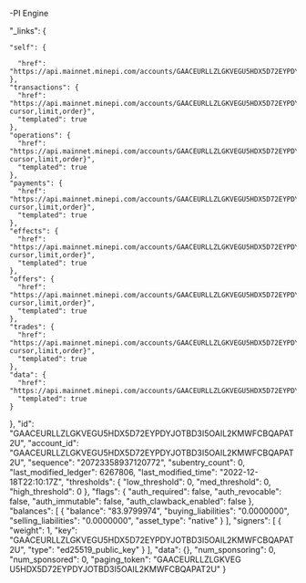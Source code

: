 

-PI Engine

  "_links": {

    "self": {

      "href": "https://api.mainnet.minepi.com/accounts/GAACEURLLZLGKVEGU5HDX5D72EYPDYJOTBD3I5OAIL2KMWFCBQAPAT2U"
    },
    "transactions": {
      "href": "https://api.mainnet.minepi.com/accounts/GAACEURLLZLGKVEGU5HDX5D72EYPDYJOTBD3I5OAIL2KMWFCBQAPAT2U/transactions{?cursor,limit,order}",
      "templated": true
    },
    "operations": {
      "href": "https://api.mainnet.minepi.com/accounts/GAACEURLLZLGKVEGU5HDX5D72EYPDYJOTBD3I5OAIL2KMWFCBQAPAT2U/operations{?cursor,limit,order}",
      "templated": true
    },
    "payments": {
      "href": "https://api.mainnet.minepi.com/accounts/GAACEURLLZLGKVEGU5HDX5D72EYPDYJOTBD3I5OAIL2KMWFCBQAPAT2U/payments{?cursor,limit,order}",
      "templated": true
    },
    "effects": {
      "href": "https://api.mainnet.minepi.com/accounts/GAACEURLLZLGKVEGU5HDX5D72EYPDYJOTBD3I5OAIL2KMWFCBQAPAT2U/effects{?cursor,limit,order}",
      "templated": true
    },
    "offers": {
      "href": "https://api.mainnet.minepi.com/accounts/GAACEURLLZLGKVEGU5HDX5D72EYPDYJOTBD3I5OAIL2KMWFCBQAPAT2U/offers{?cursor,limit,order}",
      "templated": true
    },
    "trades": {
      "href": "https://api.mainnet.minepi.com/accounts/GAACEURLLZLGKVEGU5HDX5D72EYPDYJOTBD3I5OAIL2KMWFCBQAPAT2U/trades{?cursor,limit,order}",
      "templated": true
    },
    "data": {
      "href": "https://api.mainnet.minepi.com/accounts/GAACEURLLZLGKVEGU5HDX5D72EYPDYJOTBD3I5OAIL2KMWFCBQAPAT2U/data/{key}",
      "templated": true
    }
  },
  "id": "GAACEURLLZLGKVEGU5HDX5D72EYPDYJOTBD3I5OAIL2KMWFCBQAPAT2U",
  "account_id": "GAACEURLLZLGKVEGU5HDX5D72EYPDYJOTBD3I5OAIL2KMWFCBQAPAT2U",
  "sequence": "20723358937120772",
  "subentry_count": 0,
  "last_modified_ledger": 6267806,
  "last_modified_time": "2022-12-18T22:10:17Z",
  "thresholds": {
    "low_threshold": 0,
    "med_threshold": 0,
    "high_threshold": 0
  },
  "flags": {
    "auth_required": false,
    "auth_revocable": false,
    "auth_immutable": false,
    "auth_clawback_enabled": false
  },
  "balances": [
    {
      "balance": "83.9799974",
      "buying_liabilities": "0.0000000",
      "selling_liabilities": "0.0000000",
      "asset_type": "native"
    }
  ],
  "signers": [
    {
      "weight": 1,
      "key": "GAACEURLLZLGKVEGU5HDX5D72EYPDYJOTBD3I5OAIL2KMWFCBQAPAT2U",
      "type": "ed25519_public_key"
    }
  ],
  "data": {},
  "num_sponsoring": 0,
  "num_sponsored": 0,
  "paging_token": "GAACEURLLZLGKVEG
  U5HDX5D72EYPDYJOTBD3I5OAIL2KMWFCBQAPAT2U"
}


